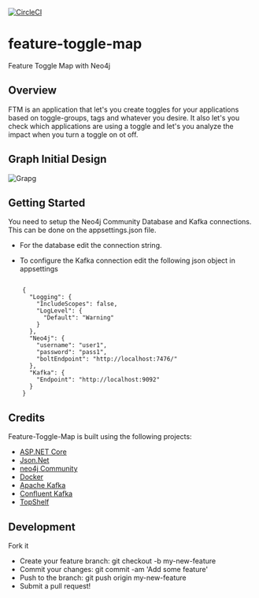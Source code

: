 [![CircleCI](https://circleci.com/gh/pedromsmoreira/feature-toggle-map/tree/master.svg?style=svg&circle-token=5dc31e02b7463a26dad858e031a207a2967d5983)](https://circleci.com/gh/pedromsmoreira/feature-toggle-map/tree/master)

# feature-toggle-map
Feature Toggle Map with Neo4j

## Overview

FTM is an application that let's you create toggles for your applications based on toggle-groups, tags and whatever you desire.
It also let's you check which applications are using a toggle and let's you analyze the impact when you turn a toggle on ot off.

## Graph Initial Design

![Grapg](https://github.com/pedromsmoreira/feature-toggle-map/blob/graph-base/img/Initial%20Graph.JPG)


## Getting Started

You need to setup the Neo4j Community Database and Kafka connections. This can be done on the appsettings.json file.
 - For the database edit the connection string. 

 - To configure the Kafka connection edit the following json object in appsettings
 
```
	
	{
	  "Logging": {
		"IncludeScopes": false,
		"LogLevel": {
		  "Default": "Warning"
		}
	  },
	  "Neo4j": {
		"username": "user1",
		"password": "pass1",
		"boltEndpoint": "http://localhost:7476/"
	  },
	  "Kafka": {
		"Endpoint": "http://localhost:9092"
	  } 
	}

```


## Credits

Feature-Toggle-Map is built using the following projects:

- [ASP.NET Core](https://github.com/aspnet/Home)
- [Json.Net](http://james.newtonking.com/json)
- [neo4j Community](https://neo4j.com/)
- [Docker](https://www.docker.com/)
- [Apache Kafka](https://kafka.apache.org/)
- [Confluent Kafka](https://github.com/confluentinc/confluent-kafka-dotnet)
- [TopShelf](https://github.com/topshelf/topshelf)

## Development

Fork it
- Create your feature branch: git checkout -b my-new-feature
- Commit your changes: git commit -am 'Add some feature'
- Push to the branch: git push origin my-new-feature
- Submit a pull request!
